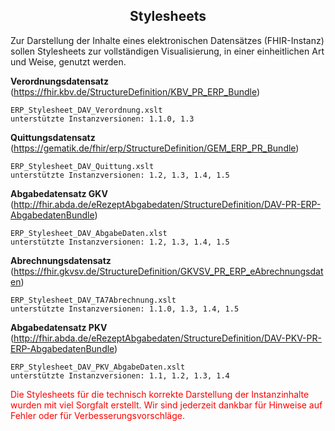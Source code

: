 <h2 align="center">Stylesheets</h2>
Zur Darstellung der Inhalte eines elektronischen Datensätzes (FHIR-Instanz) 
sollen Stylesheets zur vollständigen Visualisierung, in einer einheitlichen Art und Weise,
genutzt werden.

**Verordnungsdatensatz**    (https://fhir.kbv.de/StructureDefinition/KBV_PR_ERP_Bundle)

    ERP_Stylesheet_DAV_Verordnung.xslt
    unterstützte Instanzversionen: 1.1.0, 1.3

**Quittungsdatensatz**    (https://gematik.de/fhir/erp/StructureDefinition/GEM_ERP_PR_Bundle)

    ERP_Stylesheet_DAV_Quittung.xslt
    unterstützte Instanzversionen: 1.2, 1.3, 1.4, 1.5

**Abgabedatensatz GKV**    (http://fhir.abda.de/eRezeptAbgabedaten/StructureDefinition/DAV-PR-ERP-AbgabedatenBundle)

    ERP_Stylesheet_DAV_AbgabeDaten.xlst
    unterstützte Instanzversionen: 1.2, 1.3, 1.4, 1.5

**Abrechnungsdatensatz**    (https://fhir.gkvsv.de/StructureDefinition/GKVSV_PR_ERP_eAbrechnungsdaten)

    ERP_Stylesheet_DAV_TA7Abrechnung.xslt
    unterstützte Instanzversionen: 1.1.0, 1.3, 1.4, 1.5

**Abgabedatensatz PKV**    (http://fhir.abda.de/eRezeptAbgabedaten/StructureDefinition/DAV-PKV-PR-ERP-AbgabedatenBundle)

    ERP_Stylesheet_DAV_PKV_AbgabeDaten.xslt
    unterstützte Instanzversionen: 1.1, 1.2, 1.3, 1.4


<span style="color:red"> Die Stylesheets für die technisch korrekte Darstellung der Instanzinhalte wurden mit viel Sorgfalt erstellt.
Wir sind jederzeit dankbar für Hinweise auf Fehler oder für Verbesserungsvorschläge.</span>




